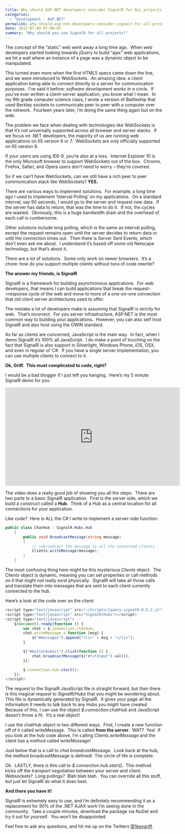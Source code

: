 ```yaml
---
title: Why should ASP.NET developers consider SignalR for ALL projects?
categories:
  - "Development - ASP.NET"
permalink: why-should-asp-net-developers-consider-signalr-for-all-projects
date: 2012-07-09 07:00:07
summary: "Why should you use SignalR for all projects?"
---
```


The concept of the “static” web went away a long time ago.  When web developers started looking towards jQuery to build “ajax” web applications, we hit a wall where an instance of a page was a dynamic object to be manipulated.

This turned even more when the first HTML5 specs came down the line, and we were introduced to WebSockets.  An amazing idea: a client application being able to connect directly to a server for communication purposes.  I’ve said it before: <em>software development works in a circle.</em>  If you’ve ever written a client-server application, you know what I mean.  In my 9th grade computer science class, I wrote a version of Battleship that used Berkley sockets to communicate peer to peer with a computer over the network.  Fourteen years later, I’m doing the same thing again but on the web.

The problem we face when dealing with technologies like WebSockets is that it’s not universally supported across all browser and server stacks.  If we focus on .NET developers, the majority of us are running web applications on IIS version 6 or 7.  WebSockets are only officially supported on IIS version 8.

If your users are using IE6-9, you’re also at a loss.  Internet Explorer 10 is the only Microsoft browser to support WebSockets out of the box.  Chrome, Firefox, Safari, and Opera users don’t need to worry – they’re covered.

So if we can’t have WebSockets, can we still have a rich peer to peer communication stack like WebSockets? <strong>YES.</strong>

There are various ways to implement solutions.  For example, a long time ago I used to implement ‘Interval Polling’ on my applications.  On a standard interval, say 60 seconds, I would go to the server and request new data.  If the server has data to return, that was the time to do it.  If not, the cycles are wasted.  Obviously, this is a huge bandwidth drain and the overhead of each call is cumbersome.

Other solutions include long polling, which is the same as interval polling, except the request remains open until the server decides to return data or until the connection times out.  Then there is Server Sent Events, which don’t even ask me about.  I understand it’s based off some old Netscape technology, but that’s about it.

There are a lot of solutions.  Some only work on newer browsers.  It’s a chore: how do you support multiple clients without tons of code rewrite?

<strong>The answer my friends, is SignalR</strong>

SignalR is a framework for building asynchronous applications.  For web developers, that means I can build applications that break the request-&gt;response cycle of the web and move to more of a one-on-one connection that old client server architectures used to offer.

The mistake a lot of developers make is assuming that SignalR is strictly for web.  That’s incorrect.  For you server infrastructure, ASP.NET is the most common way to building your applications.  However, you can also self host SignalR and also host using the OWIN standard.

As far as clients are concerned, JavaScript is the main way.  In fact, when I demo SignalR it’s 100% all JavaScript.  I do make a point of touching on the fact that SignalR is also support in Silverlight, Windows Phone, iOS, OSX, and even in regular ol’ C#.  If you have a single server implementation, you can use multiple clients to connect to it.

<strong>Ok, Griff.  This must complicated to code, right?</strong>

I would be a bad blogger if I just left you hanging.  Here’s my 5 minute SignalR demo for you:

<iframe width="560" height="315" src="https://www.youtube.com/embed/tEBaDo_sFfA" frameborder="0" allowfullscreen></iframe>

The video does a really good job of showing you all the steps.  There are two parts to a basic SignalR application.  First is the server side, which we build a construct called a <strong>Hub</strong>.  Think of a Hub as a central location for all connections for your application.

Like code?  Here is ALL the C# I write to implement a server-side function:

```csharp
public class ChatHub : SignalR.Hubs.Hub
    {
        public void BroadcastMessage(string message)
        {
            // rebroadcast the message to all the connected clients
            Clients.writeMessage(message);
        }
    }
```

The most confusing thing here might be this mysterious <em>Clients</em> object.  The Clients object is dynamic, meaning you can set properties or call methods on it that might not really exist physically.  SignalR will take all those calls and translate them into messages that are sent to each client currently connected to the hub.

Here’s a look at the code over on the client:

```javascript
<script type="text/javascript" src="~/Scripts/jquery.signalR-0.5.2.js"></script>
<script type="text/javascript" src="SignalR/Hubs"></script>
<script type="text/javascript">
    $(document).ready(function () {
        var chat = $.connection.chatHub;
        chat.writeMessage = function (msg) {
            $("#messages").append("<li>" + msg + "</li>");
        }

        $("#buttonSubmit").click(function () {
            chat.broadcastMessage($("#txtInput").val());
        });

        $.connection.hub.start();
    });
</script>
```

The request to the SignalR JavaScript file is straight forward, but then there is this magical request to <em>SignalR/Hubs</em> that you might be wondering about.  This file is dynamically generated by SignalR.  It gives your page all the information it needs to talk back to any Hubs you might have created.  Because of this, I can use the object <em>\$.connection.chatHub</em> and JavaScript doesn’t throw a fit.  It’s a real object!

I use the chatHub object in two different ways.  First, I create a new function off of it called writeMessage.  This is called <strong>from the server</strong>.  WAT?  Yes!  If you look at the hub code above, I’m calling <em>Clients.writeMessage<strong> </strong></em>and the client has a method called <em>writeMessage</em>!

Just below that is a call to<em> chat.broadcastMessage.  </em>Look back at the hub, the method broadcastMessage is defined!  The circle of life is complete.

Ok.  LASTLY, there is this call to <em>\$.connection.hub.start()<strong>.  </strong></em>This method kicks off the transport negotiation between your server and client.  Websockets?  Long pollings?  Blah blah blah.  You can override all this stuff, but just let SignalR do what it does best.

<strong>And there you have it!</strong>

SignalR is extremely easy to use, and I’m definitely recommending it as a replacement for 90% of the .NET AJAX work I’m seeing done in the community.  Take a couple minutes, download the package via NuGet and try it out for yourself.  You won’t be disappointed.

Feel free to ask any questions, and hit me up on the Twitters <a href="https://twitter.com/1kevgriff">@1kevgriff</a>.
